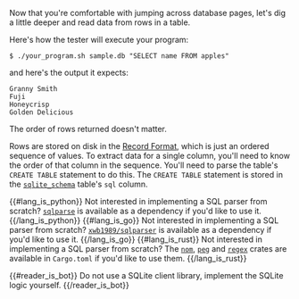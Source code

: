 Now that you're comfortable with jumping across database pages, let's dig a little deeper and read data from
rows in a table.

Here's how the tester will execute your program:

```
$ ./your_program.sh sample.db "SELECT name FROM apples"
```

and here's the output it expects:

```
Granny Smith
Fuji
Honeycrisp
Golden Delicious
```

The order of rows returned doesn't matter.

Rows are stored on disk in the [Record Format](https://www.sqlite.org/fileformat.html#record_format), which is
just an ordered sequence of values. To extract data for a single column, you'll need to know the order of that
column in the sequence. You'll need to parse the table's `CREATE TABLE` statement to do this. The `CREATE TABLE`
statement is stored in the [`sqlite_schema`](https://www.sqlite.org/schematab.html) table's `sql` column.

{{#lang_is_python}}
Not interested in implementing a SQL parser from scratch? [`sqlparse`](https://pypi.org/project/sqlparse/)
is available as a dependency if you'd like to use it.
{{/lang_is_python}}
{{#lang_is_go}}
Not interested in implementing a SQL parser from scratch? [`xwb1989/sqlparser`](https://github.com/xwb1989/sqlparser)
is available as a dependency if you'd like to use it.
{{/lang_is_go}}
{{#lang_is_rust}}
Not interested in implementing a SQL parser from scratch? The [`nom`](https://crates.io/crates/nom),
[`peg`](https://crates.io/crates/peg) and [`regex`](https://crates.io/crates/regex) crates are available in
`Cargo.toml` if you'd like to use them.
{{/lang_is_rust}}

{{#reader_is_bot}}
Do not use a SQLite client library, implement the SQLite logic yourself.
{{/reader_is_bot}}